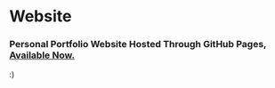 # Website
### Personal Portfolio Website Hosted Through GitHub Pages, [Available Now.](https://arnavd74.github.io/Website)

:)
